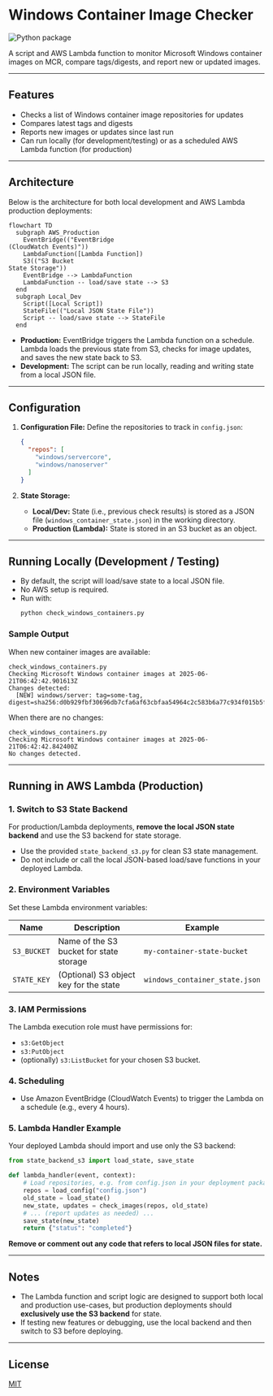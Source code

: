 # Windows Container Image Checker

![Python package](https://github.com/EmmanuelTsouris/windows-container-tracker/actions/workflows/python-tests.yml/badge.svg)

A script and AWS Lambda function to monitor Microsoft Windows container images on MCR, compare tags/digests, and report new or updated images.

---

## Features

- Checks a list of Windows container image repositories for updates
- Compares latest tags and digests
- Reports new images or updates since last run
- Can run locally (for development/testing) or as a scheduled AWS Lambda function (for production)

---

## Architecture

Below is the architecture for both local development and AWS Lambda production deployments:

```mermaid
flowchart TD
  subgraph AWS_Production
    EventBridge(("EventBridge
(CloudWatch Events)"))
    LambdaFunction([Lambda Function])
    S3(("S3 Bucket
State Storage"))
    EventBridge --> LambdaFunction
    LambdaFunction -- load/save state --> S3
  end
  subgraph Local_Dev
    Script([Local Script])
    StateFile(("Local JSON State File"))
    Script -- load/save state --> StateFile
  end
```

- **Production:**
  EventBridge triggers the Lambda function on a schedule. Lambda loads the previous state from S3, checks for image updates, and saves the new state back to S3.
- **Development:**
  The script can be run locally, reading and writing state from a local JSON file.

---

## Configuration

1. **Configuration File:**
   Define the repositories to track in `config.json`:

   ```json
   {
     "repos": [
       "windows/servercore",
       "windows/nanoserver"
     ]
   }
   ```

2. **State Storage:**
   - **Local/Dev:** State (i.e., previous check results) is stored as a JSON file (`windows_container_state.json`) in the working directory.
   - **Production (Lambda):** State is stored in an S3 bucket as an object.

---

## Running Locally (Development / Testing)

- By default, the script will load/save state to a local JSON file.
- No AWS setup is required.
- Run with:
  ```sh
  python check_windows_containers.py
  ```

### Sample Output

When new container images are available:

```text
check_windows_containers.py
Checking Microsoft Windows container images at 2025-06-21T06:42:42.901613Z
Changes detected:
  [NEW] windows/server: tag=some-tag, digest=sha256:d0b929fbf30696db7cfa6af63cbfaa54964c2c583b6a77c934f015b5f3117fd1
```

When there are no changes:

```text
check_windows_containers.py
Checking Microsoft Windows container images at 2025-06-21T06:42:42.842400Z
No changes detected.
```

---

## Running in AWS Lambda (Production)

### 1. **Switch to S3 State Backend**

For production/Lambda deployments, **remove the local JSON state backend** and use the S3 backend for state storage.

- Use the provided `state_backend_s3.py` for clean S3 state management.
- Do not include or call the local JSON-based load/save functions in your deployed Lambda.

### 2. **Environment Variables**

Set these Lambda environment variables:

| Name         | Description                               | Example                        |
|--------------|-------------------------------------------|--------------------------------|
| `S3_BUCKET`  | Name of the S3 bucket for state storage   | `my-container-state-bucket`    |
| `STATE_KEY`  | (Optional) S3 object key for the state    | `windows_container_state.json` |

### 3. **IAM Permissions**

The Lambda execution role must have permissions for:
- `s3:GetObject`
- `s3:PutObject`
- (optionally) `s3:ListBucket`
for your chosen S3 bucket.

### 4. **Scheduling**

- Use Amazon EventBridge (CloudWatch Events) to trigger the Lambda on a schedule (e.g., every 4 hours).

### 5. **Lambda Handler Example**

Your deployed Lambda should import and use only the S3 backend:
```python
from state_backend_s3 import load_state, save_state

def lambda_handler(event, context):
    # Load repositories, e.g. from config.json in your deployment package or another source
    repos = load_config("config.json")
    old_state = load_state()
    new_state, updates = check_images(repos, old_state)
    # ... (report updates as needed) ...
    save_state(new_state)
    return {"status": "completed"}
```
**Remove or comment out any code that refers to local JSON files for state.**

---

## Notes

- The Lambda function and script logic are designed to support both local and production use-cases, but production deployments should **exclusively use the S3 backend** for state.
- If testing new features or debugging, use the local backend and then switch to S3 before deploying.

---

## License

[MIT](LICENSE)
